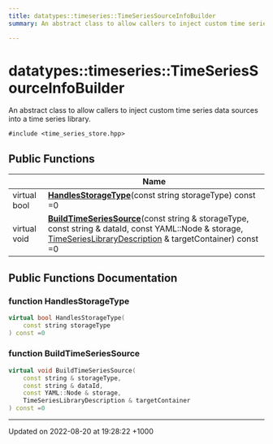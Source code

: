 ```yaml
---
title: datatypes::timeseries::TimeSeriesSourceInfoBuilder
summary: An abstract class to allow callers to inject custom time series data sources into a time series library. 

---
```


# datatypes::timeseries::TimeSeriesSourceInfoBuilder



An abstract class to allow callers to inject custom time series data sources into a time series library. 


`#include <time_series_store.hpp>`

## Public Functions

|                | Name           |
| -------------- | -------------- |
| virtual bool | **[HandlesStorageType](/uchronia-ts-doc/cpp/Classes/classdatatypes_1_1timeseries_1_1TimeSeriesSourceInfoBuilder/#function-handlesstoragetype)**(const string storageType) const =0 |
| virtual void | **[BuildTimeSeriesSource](/uchronia-ts-doc/cpp/Classes/classdatatypes_1_1timeseries_1_1TimeSeriesSourceInfoBuilder/#function-buildtimeseriessource)**(const string & storageType, const string & dataId, const YAML::Node & storage, [TimeSeriesLibraryDescription](/uchronia-ts-doc/cpp/Classes/classdatatypes_1_1timeseries_1_1TimeSeriesLibraryDescription/) & targetContainer) const =0 |

## Public Functions Documentation

### function HandlesStorageType

```cpp
virtual bool HandlesStorageType(
    const string storageType
) const =0
```


### function BuildTimeSeriesSource

```cpp
virtual void BuildTimeSeriesSource(
    const string & storageType,
    const string & dataId,
    const YAML::Node & storage,
    TimeSeriesLibraryDescription & targetContainer
) const =0
```


-------------------------------

Updated on 2022-08-20 at 19:28:22 +1000